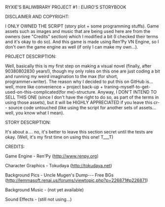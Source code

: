 RYXIE'S BALIWBRARY PROJECT #1 : EIJIRO'S STORYBOOK



DISCLAIMER AND COPYRIGHT: 

I ONLY OWNED THE SCRIPT (story plot + some programming stuffs). Game assets such as images and music that are being used here are from the owners (see "Credits" section) which I modified a bit (I checked their terms and it's okay to do so). And this game is made using Ren'Py VN Engine, so I don't own the game engine as well (if only I can make my own...).



PROJECT DESCRIPTION: 

Well, basically this is my first step on making a visual novel (finally, after 90380802830 years!), though my only roles on this one are just coding a bit and running my weird imagination to the max (for short, programmer+writer). The reason why I decided to put this on GitHub is... well, more like convenience + project back-up + traning-myself-to-get-used-on-this-complicated(for me)-structure. Anyway, I DON'T INTEND TO SELL THIS ONE (since I don't have the right to do so, as part of the terms in using those assets), but it will be HIGHLY APPRECIATED if you leave this cr-- source code untouched (like using the script for another sets of assets... well, you know what I mean).



STORY DESCRIPTION:

It's about a.... no, it's better to leave this section secret until the tests are okay. (Well, it's my first time on using this one! T___T)



CREDITS: 

Game Engine        - Ren'Py (http://www.renpy.org)

Character Graphics - Tokudaya (http://tokudaya.net)

Background Pics    - Uncle Mugen's Dump--- Free BGs (http://lemmasoft.renai.us/forums/viewtopic.php?p=226871#p226871)

Background Music   - (not yet available)

Sound Effects      - (still not using...)

